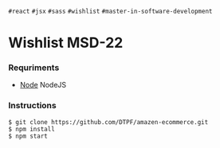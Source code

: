 `#react` `#jsx` `#sass` `#wishlist` `#master-in-software-development`

# Wishlist MSD-22

### Requriments
- [Node] NodeJS

### Instructions
```
$ git clone https://github.com/DTPF/amazen-ecommerce.git
$ npm install
$ npm start
```

[Node]: <https://nodejs.org/es/>
[David Thomas Pizarro Frick]: <https://www.linkedin.com/in/david-tomas-pizarro-frick/>